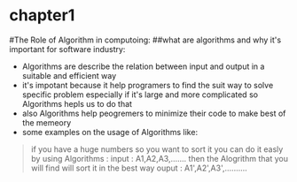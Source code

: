 # chapter1
#The Role of Algorithm in computoing:
##what are algorithms and why it's important for software industry:
* Algorithms are describe the relation between input and output in a suitable and efficient way
* it's impotant because it help programers to find the suit way to solve specific problem especially if it's large and more complicated so Algorithms hepls us to do that
* also Algorithms help peogremers to minimize their code to make best of the memeory 
* some examples on the usage of Algorithms like:
>if you have a huge numbers so you want to sort it you can do it easly 
by using Algorithms : input : A1,A2,A3,.......
then the Alogrithm that you will find will sort it in the best way
ouput : A1',A2',A3',..........
